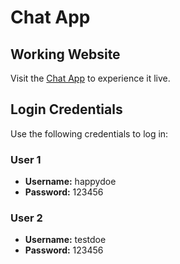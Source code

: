 # Chat App

## Working Website
Visit the [Chat App](https://chat-app-33dq.onrender.com/) to experience it live.

## Login Credentials
Use the following credentials to log in:

### User 1
- **Username:** happydoe
- **Password:** 123456

### User 2
- **Username:** testdoe
- **Password:** 123456
